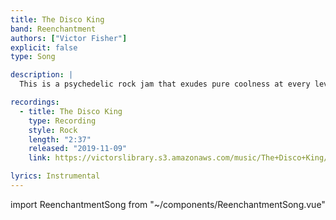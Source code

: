 ```yaml
---
title: The Disco King
band: Reenchantment
authors: ["Victor Fisher"]
explicit: false
type: Song

description: |
  This is a psychedelic rock jam that exudes pure coolness at every level.

recordings:
  - title: The Disco King
    type: Recording
    style: Rock
    length: "2:37"
    released: "2019-11-09"
    link: https://victorslibrary.s3.amazonaws.com/music/The+Disco+King/The+Disco+King.mp3

lyrics: Instrumental
---
```


import ReenchantmentSong from "~/components/ReenchantmentSong.vue"

<ReenchantmentSong :songData="$frontmatter" />
